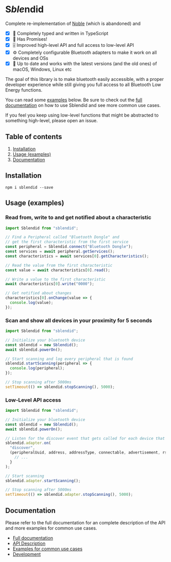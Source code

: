 # S*ble*ndid

Complete re-implementation of [Noble](https://github.com/noble/noble) (which is abandoned) and

- [x] 💪 Completely typed and written in TypeScript
- [x] 💍 Has Promises!
- [x] 🎚️ Improved high-level API and full access to low-level API
- [x] ⚙️ Completely configurable Bluetooth adapters to make it work on all devices and OSs
- [x] 🥳 Up to date and works with the latest versions (and the old ones) of macOS, Windows, Linux etc

The goal of this library is to make bluetooth easily accessible, with a proper developer experience
while still giving you full access to all Bluetooth Low Energy functions.

You can read some [examples](#usage-examples) below. Be sure to check out the [full documentation]()
on how to use Sblendid and see more common use cases.

If you feel you keep using low-level functions that might be abstracted to something high-level, please open an issue.

## Table of contents

1. [Installation](#installation)
1. [Usage (examples)](#usage-examples)
1. [Documentation](#documentation)

## Installation

```shell
npm i sblendid --save
```

## Usage (examples)

### Read from, write to and get notified about a characteristic

```js
import Sblendid from "sblendid";

// Find a Peripheral called "Bluetooth Dongle" and
// get the first characteristic from the first service
const peripheral = Sblendid.connect("Bluetooth Dongle");
const services = await peripheral.getServices();
const characteristics = await services[0].getCharacteristics();

// Read the value from the first characteristic
const value = await characteristics[0].read();

// Write a value to the first characteristic
await characteristics[0].write("0000");

// Get notified about changes
characteristics[0].onChange(value => {
  console.log(value);
});
```

### Scan and show all devices in your proximity for 5 seconds

```js
import Sblendid from "sblendid";

// Initialize your bluetooth device
const sblendid = new Sblendid();
await sblendid.powerOn();

// Start scanning and log every peripheral that is found
sblendid.startScanning(peripheral => {
  console.log(peripheral);
});

// Stop scanning after 5000ms
setTimeout(() => sblendid.stopScanning(), 5000);
```

### Low-Level API access

```js
import Sblendid from "sblendid";

// Initialize your bluetooth device
const sblendid = new Sblendid();
await sblendid.powerOn();

// Listen for the discover event that gets called for each device that you can find
sblendid.adapter.on(
  "discover",
  (peripheralUuid, address, addressType, connectable, advertisement, rssi) => {
    // ...
  }
);

// Start scanning
sblendid.adapter.startScanning();

// Stop scanning after 5000ms
setTimeout(() => sblendid.adapter.stopScanning(), 5000);
```

## Documentation

Please refer to the full documentation for an complete description of the API and more examples for common use cases.

- [Full documentation]()
- [API Description]()
- [Examples for common use cases]()
- [Development]()
